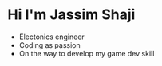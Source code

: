 # Hi I'm Jassim Shaji
- Electonics engineer
- Coding as passion
- On the way to develop my game dev skill
